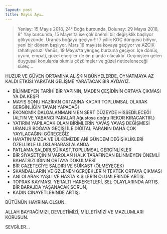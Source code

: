 ```yaml
---
layout: post
title: Mayıs Ayı…
---
```


> Yeniay: 15 Mayıs 2018, 24° Boğa burcunda, Dolunay: 29 Mayıs 2018, 8° Yay burcunda, 15 Mayıs’ta ise çok önemli bir değişiklik başlıyor gökyüzünde.
> Uranüs boğaya geçiyor!!! 7 yıllık KOÇ döngüsü bitiyor, yeni bir dönem başlıyor. 
> Mars 16 mayısta kovaya geçiyor ve AZCIK rahatlıyoruz.
> Venüs, 19 Mayıs’ta yengeç burcuna geçiyor. İçe dönüş, uyum, empati, güzel enerjiler de ön planda olacaktır. Geçmişten gelen duygusal konularda olumlu çözülmeler ve güzel neticeleneceği süreç...

HUZUR VE GÜVEN ORTAMINA ALIŞKIN BÜNYELERDE, OYNATMAYA AZ KALDI ETKİSİ YARATAN GELİŞME YARATACAK BİR AYDAYIZ.
* BİLİNMEYEN TARİHİ BİR YAPININ, MADEN ÇEŞİDİNİN ORTAYA ÇIKMASI YA DA KEŞFİ
* MAYIS SONU HAZİRAN ORTASINA KADAR TOPLUMSAL OLARAK GERGİNLİĞİN TAVAN YAPACAĞI
* EKONOMİK DALGALANMANIN EN SERT DÜZEYDE HİSSEDİLECEĞİ (ALTIN VE YABANCI PARALAR Ağustosa doğru REKOR KIRACAKTIR.)
* YATIRIM YAPILACAK OLAN BİRİMLERİN YAVAŞ YAVAŞ DEĞİŞMESİ URANUS BOĞAYA GEÇİŞİ İLE DİĞİTAL PARANIN DAHA ÇOK YAYILACAĞINI GÖRECEĞİZ 
* HAYATINIMIZDA VE ÜLKEMİZDE ANİ GÜNDEM DEĞİŞİKLİKLERİ ÖZELLİKLE ULUSLARARASI ALANDA 
* PATLAMA,SALDIRI,SÜİKAST,TOPLUMSAL GERGİNLİKLER
* BİR SİYASETÇİNİN VAROLAN HALK TARAFINDAN BLİNMEYEN ÖNEMLİ RAHATSIZLIĞININ ORTAYA DÖKÜLMESİ
* BİR GAZETECİYE SALDIRI VE SÜİKAST (ÖLMEYECEK)
* SKANDALLARIN VE GZLENEN GERÇEKLERİN TEKTEK ORTAYA ÇIKMASI
* ANİ OLARAK YAŞLI VE HASTA KİŞİLERİN ÖLÜMLERİNDE ARTIŞ.
* TOPRAK KAYMASI, YERALTI HAREKETLERİ, SEL OLAYLARINDA ARTIŞ. BİR BARAJDA YAŞANACAK SORUN,
* KADIN CİNAYETLERİNDE ARTIŞ.

BÜTÜNÜN HAYRINA OLSUN.

ALLAH BAYRAĞIMIZI, DEVLETİMİZİ, MİLLETİMİZİ VE MAZLUMLARI KORUSUN.

SEVGİLER...